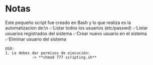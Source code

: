 # Notas 

Este pequeño script fue creado en Bash y lo que realiza es la automatizacion de:\n
    ✅Listar todos los usuarios (etc/passwd)
    ✅Listar usuarios registrados del sistema
    ✅Crear nuevo usuario en el sistema
    ✅Eliminar usuario del sistema


```
USO:
1. Le debes dar permisos de ejecución: 
            -> **chmod 777 scripting.sh**
```
